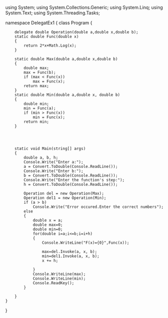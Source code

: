 using System;
using System.Collections.Generic;
using System.Linq;
using System.Text;
using System.Threading.Tasks;

namespace DelegatEx1
{
    class Program
    {

        delegate double Operation(double a,double x,double b);
        static double Func(double x)
        {
            return 2*x+Math.Log(x);
        }

        static double Max(double a,double x,double b)
        {
            double max;
            max = Func(b);
            if (max < Func(x))
                max = Func(x);
            return max;
        }
        static double Min(double a,double x, double b)
        {
            double min;
            min = Func(a);
            if (min > Func(x))
                min = Func(x);
            return min;
        }




        static void Main(string[] args)
        {
            double a, b, h;
            Console.Write("Enter a:");
            a = Convert.ToDouble(Console.ReadLine());
            Console.Write("Enter b:");
            b = Convert.ToDouble(Console.ReadLine());
            Console.Write("Enter the function's step:");
            h = Convert.ToDouble(Console.ReadLine());

            Operation del = new Operation(Max);
            Operation del1 = new Operation(Min);
            if (a > b)
                Console.Write("Error occured.Enter the correct numbers");
            else
            {
                double x = a;
                double max=0;
                double min=0;
                for(double i=a;i<=b;i=i+h)
                {
                    Console.WriteLine("F(x)={0}",Func(x));

                    max=del.Invoke(a, x, b);
                    min=del1.Invoke(a, x, b);
                    x += h;

                }
                Console.WriteLine(max);
                Console.WriteLine(min);
                Console.ReadKey();
            }

        }
    }
}
